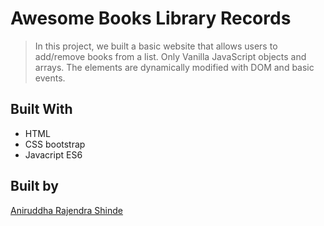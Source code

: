 

# Awesome Books Library Records

> In this project, we built a basic website that allows users to add/remove books from a list.
 Only Vanilla JavaScript objects and arrays. The elements are dynamically modified with DOM and basic events.



## Built With

- HTML
- CSS bootstrap
- Javacript ES6


## Built by


 <a href="https://linktr.ee/Anirudddh" >Aniruddha Rajendra Shinde</a>